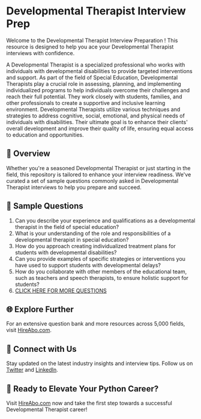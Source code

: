 # Developmental Therapist Interview Prep

Welcome to the Developmental Therapist Interview Preparation ! This resource is designed to help you ace your Developmental Therapist interviews with confidence.

A Developmental Therapist is a specialized professional who works with individuals with developmental disabilities to provide targeted interventions and support. As part of the field of Special Education, Developmental Therapists play a crucial role in assessing, planning, and implementing individualized programs to help individuals overcome their challenges and reach their full potential. They work closely with students, families, and other professionals to create a supportive and inclusive learning environment. Developmental Therapists utilize various techniques and strategies to address cognitive, social, emotional, and physical needs of individuals with disabilities. Their ultimate goal is to enhance their clients' overall development and improve their quality of life, ensuring equal access to education and opportunities.

## 🚀 Overview

Whether you're a seasoned Developmental Therapist or just starting in the field, this repository is tailored to enhance your interview readiness. We've curated a set of sample questions commonly asked in Developmental Therapist interviews to help you prepare and succeed.

## 📝 Sample Questions

1. Can you describe your experience and qualifications as a developmental therapist in the field of special education?
2. What is your understanding of the role and responsibilities of a developmental therapist in special education?
3. How do you approach creating individualized treatment plans for students with developmental disabilities?
4. Can you provide examples of specific strategies or interventions you have used to support students with developmental delays?
5. How do you collaborate with other members of the educational team, such as teachers and speech therapists, to ensure holistic support for students?
6. [CLICK HERE FOR MORE QUESTIONS](https://hireabo.com/job/4_3_30/Developmental%20Therapist)

## 🌐 Explore Further

For an extensive question bank and more resources across 5,000 fields, visit [HireAbo.com](https://www.hireabo.com).

## 📱 Connect with Us

Stay updated on the latest industry insights and interview tips. Follow us on [Twitter](https://twitter.com/hireabo) and [LinkedIn](https://www.linkedin.com/in/hire-abo-3609972a8/).

## 🚀 Ready to Elevate Your Python Career?

Visit [HireAbo.com](https://www.hireabo.com) now and take the first step towards a successful Developmental Therapist career!